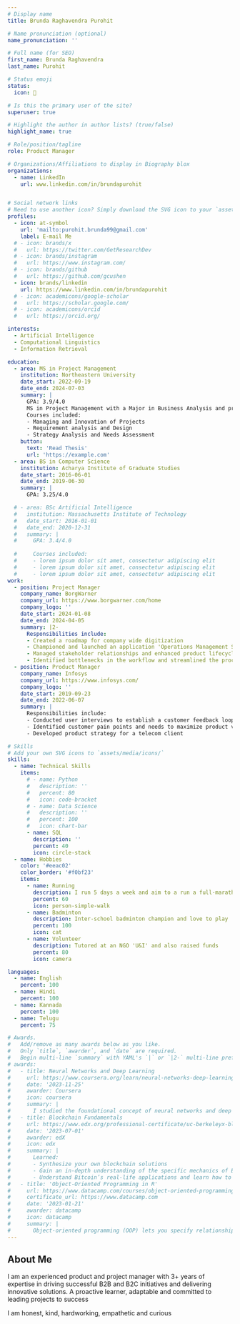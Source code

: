 ```yaml
---
# Display name
title: Brunda Raghavendra Purohit

# Name pronunciation (optional)
name_pronunciation: ''

# Full name (for SEO)
first_name: Brunda Raghavendra 
last_name: Purohit

# Status emoji
status:
  icon: 🐥

# Is this the primary user of the site?
superuser: true

# Highlight the author in author lists? (true/false)
highlight_name: true

# Role/position/tagline
role: Product Manager

# Organizations/Affiliations to display in Biography blox
organizations:
  - name: LinkedIn
    url: www.linkedin.com/in/brundapurohit


# Social network links
# Need to use another icon? Simply download the SVG icon to your `assets/media/icons/` folder.
profiles:
  - icon: at-symbol
    url: 'mailto:purohit.brunda99@gmail.com'
    label: E-mail Me
  # - icon: brands/x
  #   url: https://twitter.com/GetResearchDev
  # - icon: brands/instagram
  #   url: https://www.instagram.com/
  # - icon: brands/github
  #   url: https://github.com/gcushen
  - icon: brands/linkedin
    url: https://www.linkedin.com/in/brundapurohit
  # - icon: academicons/google-scholar
  #   url: https://scholar.google.com/
  # - icon: academicons/orcid
  #   url: https://orcid.org/

interests:
  - Artificial Intelligence
  - Computational Linguistics
  - Information Retrieval

education:
  - area: MS in Project Management
    institution: Northeastern University
    date_start: 2022-09-19
    date_end: 2024-07-03
    summary: |
      GPA: 3.9/4.0
      MS in Project Management with a Major in Business Analysis and product innovation. Multiple academic projects to help students on campus international students. (Example: insert image here )
      Courses included:
      - Managing and Innovation of Projects
      - Requirement analysis and Design
      - Strategy Analysis and Needs Assessment
    button:
      text: 'Read Thesis'
      url: 'https://example.com'
  - area: BS in Computer Science
    institution: Acharya Institute of Graduate Studies
    date_start: 2016-06-01
    date_end: 2019-06-30
    summary: |
      GPA: 3.25/4.0

  # - area: BSc Artificial Intelligence
  #   institution: Massachusetts Institute of Technology
  #   date_start: 2016-01-01
  #   date_end: 2020-12-31
  #   summary: |
  #     GPA: 3.4/4.0
      
  #     Courses included:
  #     - lorem ipsum dolor sit amet, consectetur adipiscing elit
  #     - lorem ipsum dolor sit amet, consectetur adipiscing elit
  #     - lorem ipsum dolor sit amet, consectetur adipiscing elit
work:
  - position: Project Manager
    company_name: BorgWarner
    company_url: https://www.borgwarner.com/home
    company_logo: ''
    date_start: 2024-01-08
    date_end: 2024-04-05
    summary: |2-
      Responsibilities include:
      - Created a roadmap for company wide digitization
      - Championed and launched an application 'Operations Management System'
      - Managed stakeholder relationships and enhanced product lifecycle management
      - Identified bottlenecks in the workflow and streamlined the process 
  - position: Product Manager
    company_name: Infosys
    company_url: https://www.infosys.com/
    company_logo: ''
    date_start: 2019-09-23
    date_end: 2022-06-07
    summary: |
      Responsibilities include:
      - Conducted user interviews to establish a customer feedback loop
      - Identified customer pain points and needs to maximize product value
      - Developed product strategy for a telecom client 

# Skills
# Add your own SVG icons to `assets/media/icons/`
skills:
  - name: Technical Skills
    items:
      # - name: Python
      #   description: ''
      #   percent: 80
      #   icon: code-bracket
      # - name: Data Science
      #   description: ''
      #   percent: 100
      #   icon: chart-bar
      - name: SQL
        description: ''
        percent: 40
        icon: circle-stack
  - name: Hobbies
    color: '#eeac02'
    color_border: '#f0bf23'
    items:
      - name: Running
        description: I run 5 days a week and aim to a run a full-marathon by the end of 2025
        percent: 60
        icon: person-simple-walk
      - name: Badminton
        description: Inter-school badminton champion and love to play
        percent: 100
        icon: cat
      - name: Volunteer
        description: Tutored at an NGO 'U&I' and also raised funds
        percent: 80
        icon: camera

languages:
  - name: English
    percent: 100
  - name: Hindi
    percent: 100
  - name: Kannada
    percent: 100
  - name: Telugu
    percent: 75

# Awards.
#   Add/remove as many awards below as you like.
#   Only `title`, `awarder`, and `date` are required.
#   Begin multi-line `summary` with YAML's `|` or `|2-` multi-line prefix and indent 2 spaces below.
# awards:
#   - title: Neural Networks and Deep Learning
#     url: https://www.coursera.org/learn/neural-networks-deep-learning
#     date: '2023-11-25'
#     awarder: Coursera
#     icon: coursera
#     summary: |
#       I studied the foundational concept of neural networks and deep learning. By the end, I was familiar with the significant technological trends driving the rise of deep learning; build, train, and apply fully connected deep neural networks; implement efficient (vectorized) neural networks; identify key parameters in a neural network’s architecture; and apply deep learning to your own applications.
#   - title: Blockchain Fundamentals
#     url: https://www.edx.org/professional-certificate/uc-berkeleyx-blockchain-fundamentals
#     date: '2023-07-01'
#     awarder: edX
#     icon: edx
#     summary: |
#       Learned:
#       - Synthesize your own blockchain solutions
#       - Gain an in-depth understanding of the specific mechanics of Bitcoin
#       - Understand Bitcoin’s real-life applications and learn how to attack and destroy Bitcoin, Ethereum, smart contracts and Dapps, and alternatives to Bitcoin’s Proof-of-Work consensus algorithm
#   - title: 'Object-Oriented Programming in R'
#     url: https://www.datacamp.com/courses/object-oriented-programming-with-s3-and-r6-in-r
#     certificate_url: https://www.datacamp.com
#     date: '2023-01-21'
#     awarder: datacamp
#     icon: datacamp
#     summary: |
#       Object-oriented programming (OOP) lets you specify relationships between functions and the objects that they can act on, helping you manage complexity in your code. This is an intermediate level course, providing an introduction to OOP, using the S3 and R6 systems. S3 is a great day-to-day R programming tool that simplifies some of the functions that you write. R6 is especially useful for industry-specific analyses, working with web APIs, and building GUIs.
---
```


## About Me


I am an experienced product and project manager with 3+ years of expertise in driving successful B2B and B2C initiatives and delivering innovative solutions. A proactive learner, adaptable and committed to leading projects to success

I am honest, kind, hardworking, empathetic and curious